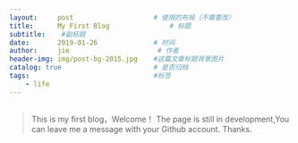 ```yaml
---
layout:     post                    # 使用的布局（不需要改）
title:      My First Blog               # 标题 
subtitle:    #副标题
date:       2019-01-26              # 时间
author:     jie                      # 作者
header-img: img/post-bg-2015.jpg    #这篇文章标题背景图片
catalog: true                       # 是否归档
tags:                               #标签
    - life
---
```


## 
>This is my first blog，Welcome！
The page is still in development,You can leave me a message with your Github account.
Thanks.
